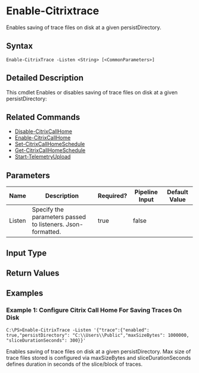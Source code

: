 ﻿
# Enable-Citrixtrace
Enables saving of trace files on disk at a given persistDirectory.
## Syntax

```
Enable-CitrixTrace -Listen <String> [<CommonParameters>]
```

## Detailed Description
This cmdlet Enables or disables saving of trace files on disk at a given persistDirectory:


## Related Commands

* [Disable-CitrixCallHome](../Disable-CitrixCallHome/)
* [Enable-CitrixCallHome](../Enable-CitrixCallHome/)
* [Set-CitrixCallHomeSchedule](../Set-CitrixCallHomeSchedule/)
* [Get-CitrixCallHomeSchedule](../Get-CitrixCallHomeSchedule/)
* [Start-TelemetryUpload](../Start-TelemetryUpload/)
## Parameters
| Name   | Description | Required? | Pipeline Input | Default Value |
| --- | --- | --- | --- | --- |
| Listen | Specify the parameters passed to listeners. Json-formatted. | true | false |  |

## Input Type

### 

## Return Values

### 

## Examples

### Example 1: Configure Citrix Call Home For Saving Traces On Disk

```
C:\PS>Enable-CitrixTrace -Listen '{"trace":{"enabled": true,"persistDirectory": "C:\\Users\\Public","maxSizeBytes": 1000000, "sliceDurationSeconds": 300}}'
```
Enables saving of trace files on disk at a given persistDirectory. Max size of trace files stored is configured via maxSizeBytes and sliceDurationSeconds defines duration in seconds of the slice/block of traces.
